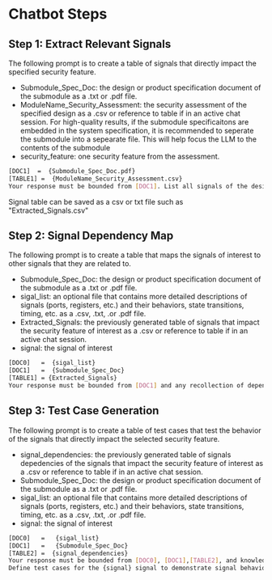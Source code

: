 # Chatbot Steps

## Step 1: Extract Relevant Signals
The following prompt is to create a table of signals that directly impact the specified security feature. <br>
- Submodule_Spec_Doc: the design or product specification document of the submodule as a .txt or .pdf file. <br>
- ModuleName_Security_Assessment: the security assessment of the specified design as a .csv or reference to table if in an active chat session.
For high-quality results, if the submodule specificaitons are embedded in the system specification, it is recommended to seperate the submodule into a sepearate file. This will help focus the LLM to the contents of the submodule <br>
- security_feature: one security feature from the assessment. <br>

```bash
[DOC1]  =  {Submodule_Spec_Doc.pdf}
[TABLE1] =  {ModuleName_Security_Assessment.csv}
Your response must be bounded from [DOC1]. List all signals of the design that impact {security_feature}
```
Signal table can be saved as a csv or txt file such as "Extracted_Signals.csv"


## Step 2: Signal Dependency Map
The following prompt is to create a table that maps the signals of interest to other signals that they are related to.<br>
- Submodule_Spec_Doc: the design or product specification document of the submodule as a .txt or .pdf file. <br>
- sigal_list: an optional file that contains more detailed descriptions of signals (ports, registers, etc.) and their behaviors, state transitions, timing, etc. as a .csv, .txt, .or .pdf file.
- Extracted_Signals: the previously generated table of signals that impact the security feature of interest as a .csv or reference to table if in an active chat session.
- signal: the signal of interest
```bash
[DOC0]   =  {sigal_list}
[DOC1]   =  {Submodule_Spec_Doc}
[TABLE1] = {Extracted_Signals}
Your response must be bounded from [DOC1] and any recollection of dependency graphs from computer architecture. Create a table to show what signals are related to the {signal} register. The table must include the signal and relationship description
```

## Step 3: Test Case Generation
The following prompt is to create a table of test cases that test the behavior of the signals that directly impact the selected security feature.<br>

- signal_dependencies: the previously generated table of signals depedencies of the signals that impact the security feature of interest as a .csv or reference to table if in an active chat session.
- Submodule_Spec_Doc: the design or product specification document of the submodule as a .txt or .pdf file. <br>
- sigal_list: an optional file that contains more detailed descriptions of signals (ports, registers, etc.) and their behaviors, state transitions, timing, etc. as a .csv, .txt, .or .pdf file.
- signal: the signal of interest
```bash
[DOC0]   =   {sigal_list}
[DOC1]   =   {Submodule_Spec_Doc}
[TABLE2] =  {signal_dependencies}
Your response must be bounded from [DOC0], [DOC1],[TABLE2], and knowledge of defining test cases for a Hardware Verification Test Plan.
Define test cases for the {signal} signal to demonstrate signal behavior and timing relationships for the design. The response must be a table that includes: Test case ID, Test name, test case description, stimulus description, and description of the expected behavior
```
